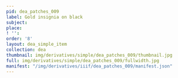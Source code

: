 ```yaml
---
pid: dea_patches_009
label: Gold insignia on black
subject: 
place: 
! '': 
order: '8'
layout: dea_simple_item
collection: dea
thumbnail: img/derivatives/simple/dea_patches_009/thumbnail.jpg
full: img/derivatives/simple/dea_patches_009/fullwidth.jpg
manifest: "/img/derivatives/iiif/dea_patches_009/manifest.json"
---
```


